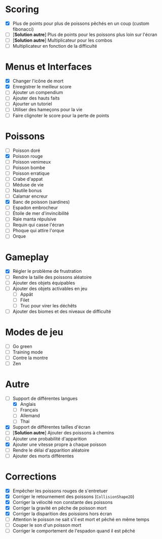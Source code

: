 # Scoring

- [x] Plus de points pour plus de poissons pêchés en un coup (custom fibonacci)
- [ ] [**Solution autre**] Plus de points pour les poissons plus loin sur l'écran
- [ ] [**Solution autre**] Multiplicateur pour les combos
- [ ] Multiplicateur en fonction de la difficulté

# Menus et Interfaces

- [x] Changer l'icône de mort
- [x] Enregistrer le meilleur score
- [ ] Ajouter un compendium
- [ ] Ajouter des hauts faits
- [ ] Ajourter un tutoriel
- [ ] Utiliser des hameçons pour la vie
- [ ] Faire clignoter le score pour la perte de points

# Poissons

- [ ] Poisson doré
- [x] Poisson rouge
- [ ] Poisson venimeux
- [ ] Poisson bombe
- [ ] Poisson erratique
- [ ] Crabe d'appat
- [ ] Méduse de vie
- [ ] Nautile bonus
- [ ] Calamar encreur
- [x] Banc de poisson (sardines)
- [ ] Espadon embrocheur
- [ ] Étoile de mer d'invincibilité
- [ ] Raie manta répulsive
- [ ] Requin qui casse l'écran
- [ ] Phoque qui attire l'orque
- [ ] Orque

# Gameplay

- [x] Régler le problème de frustration
- [ ] Rendre la taille des poissons aléatoire
- [ ] Ajouter des objets équipables
- [ ] Ajouter des objets activables en jeu
    - [ ] Appât
    - [ ] Filet
    - [ ] Truc pour virer les déchêts
- [ ] Ajouter des biomes et des niveaux de difficulté

# Modes de jeu

- [ ] Go green
- [ ] Training mode
- [ ] Contre la montre
- [ ] Zen

# Autre

- [ ] Support de différentes langues
    - [x] Anglais
    - [ ] Français
    - [ ] Allemand
    - [ ] Thai
- [x] Support de différentes tailles d'écran
- [ ] [**Solution autre**] Ajouter des poissons à chemins
- [ ] Ajouter une probabilité d'apparition
- [x] Ajouter une vitesse propre à chaque poisson
- [ ] Rendre le délai d'apparition aléatoire
- [ ] Ajouter des morts différentes

# Corrections

- [x] Empêcher les poissons rouges de s'entretuer
- [x] Corriger le retournement des poissons (`CollisionShape2D`)
- [X] Corriger la vélocité non constante des poissons
- [x] Corriger la gravité en pêche de poisson mort
- [x] Corriger la disparition des poissions hors écran
- [ ] Attention le poisson ne sait s'il est mort et pêché en même temps
- [ ] Couper le son d'un poisson mort
- [ ] Corriger le comportement de l'espadon quand il est pêché
